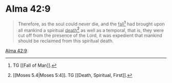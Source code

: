 # Alma 42:9

> Therefore, as the soul could never die, and the <u>fall</u>[^a] had brought upon all mankind a spiritual <u>death</u>[^b] as well as a temporal, that is, they were cut off from the presence of the Lord, it was expedient that mankind should be reclaimed from this spiritual death.

[Alma 42:9](https://www.churchofjesuschrist.org/study/scriptures/bofm/alma/42?lang=eng&id=p9#p9)


[^a]: TG [[Fall of Man]].
[^b]: [[Moses 5.4|Moses 5:4]]. TG [[Death, Spiritual, First]].
